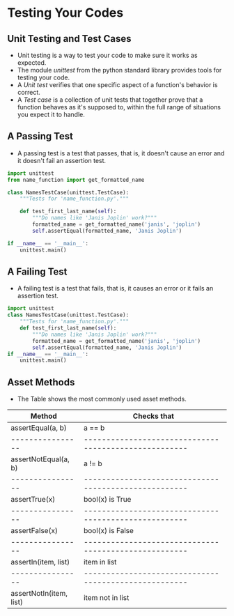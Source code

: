 # Testing Your Codes

## Unit Testing and Test Cases

- Unit testing is a way to test your code to make sure it works as expected.
- The module *unittest* from the python standard library provides tools for testing your code.
- A *Unit test* verifies that one specific aspect of a function's behavior is correct.
- A *Test case* is a collection of unit tests that together prove that a function behaves as it's supposed to, within the full range of situations you expect it to handle.
  
## A Passing Test

- A passing test is a test that passes, that is, it doesn't cause an error and it doesn't fail an assertion test.

```python
import unittest
from name_function import get_formatted_name

class NamesTestCase(unittest.TestCase):
    """Tests for 'name_function.py'."""

    def test_first_last_name(self):
        """Do names like 'Janis Joplin' work?"""
        formatted_name = get_formatted_name('janis', 'joplin')
        self.assertEqual(formatted_name, 'Janis Joplin')

if __name__ == '__main__':
    unittest.main()
```

## A Failing Test

- A failing test is a test that fails, that is, it causes an error or it fails an assertion test.

```python
import unittest
class NamesTestCase(unittest.TestCase):
    """Tests for 'name_function.py'."""
    def test_first_last_name(self):
        """Do names like 'Janis Joplin' work?"""
        formatted_name = get_formatted_name('janis', 'joplin')
        self.assertEqual(formatted_name, 'Janis Joplin')
if __name__ == '__main__':
    unittest.main()
```

## Asset Methods

- The Table shows the most commonly used asset methods.

| Method         | Checks that                                         |  
|----------------|-----------------------------------------------------|
| assertEqual(a, b) | a == b                                           |
|----------------|-----------------------------------------------------|  
| assertNotEqual(a, b) | a != b                                        |  
|----------------|-----------------------------------------------------|  
| assertTrue(x)  | bool(x) is True                                     |  
|----------------|-----------------------------------------------------|  
| assertFalse(x) | bool(x) is False                                    |  
|----------------|-----------------------------------------------------|  
| assertIn(item, list) | item in list                                  |  
|----------------|-----------------------------------------------------|  
| assertNotIn(item, list) | item not in list                           |  
